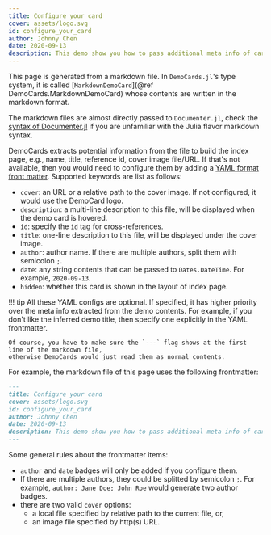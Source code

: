 ```yaml
---
title: Configure your card
cover: assets/logo.svg
id: configure_your_card
author: Johnny Chen
date: 2020-09-13
description: This demo show you how to pass additional meta info of card to DemoCards.jl
---
```


This page is generated from a markdown file. In `DemoCards.jl`'s type system, it is called
[`MarkdownDemoCard`](@ref DemoCards.MarkdownDemoCard) whose contents are written in the markdown
format. 

The markdown files are almost directly passed to `Documenter.jl`, check the
[syntax of Documenter.jl](https://juliadocs.github.io/Documenter.jl/stable/man/syntax/)
if you are unfamiliar with the Julia flavor markdown syntax.

DemoCards extracts potential information from the file to build the index page, e.g., name, title,
reference id, cover image file/URL. If that's not available, then you would need to configure them
by adding a [YAML format front matter](https://jekyllrb.com/docs/front-matter/). Supported keywords
are list as follows:

* `cover`: an URL or a relative path to the cover image. If not configured, it would use the DemoCard logo.
* `description`: a multi-line description to this file, will be displayed when the demo card is hovered.
* `id`: specify the `id` tag for cross-references.
* `title`: one-line description to this file, will be displayed under the cover image.
* `author`: author name. If there are multiple authors, split them with semicolon `;`.
* `date`: any string contents that can be passed to `Dates.DateTime`. For example, `2020-09-13`.
* `hidden`: whether this card is shown in the layout of index page.

!!! tip
    All these YAML configs are optional. If specified, it has higher priority over the meta info
    extracted from the demo contents. For example, if you don't like the inferred demo title, then
    specify one explicitly in the YAML frontmatter.

    Of course, you have to make sure the `---` flag shows at the first line of the markdown file,
    otherwise DemoCards would just read them as normal contents.

For example, the markdown file of this page uses the following frontmatter:

```markdown
---
title: Configure your card
cover: assets/logo.svg
id: configure_your_card
author: Johnny Chen
date: 2020-09-13
description: This demo show you how to pass additional meta info of card to DemoCards.jl
---

```

Some general rules about the frontmatter items:

* `author` and `date` badges will only be added if you configure them.
* If there are multiple authors, they could be splitted by semicolon `;`. For example, `author:
  Jane Doe; John Roe` would generate two author badges.
* there are two valid `cover` options:
  * a local file specified by relative path to the current file, or,
  * an image file specified by http(s) URL.
